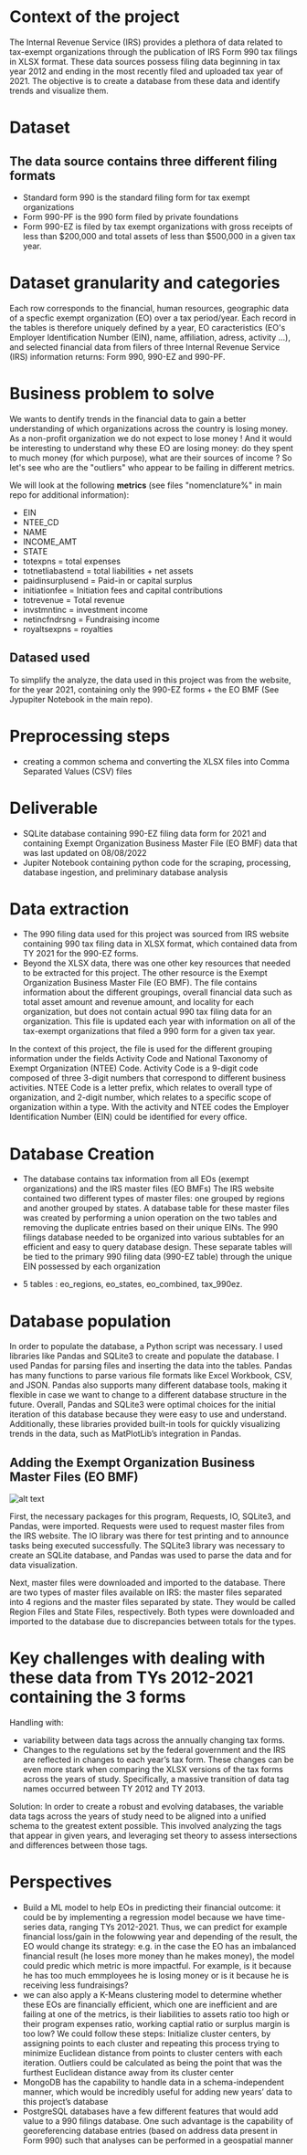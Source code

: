 # Context of the project

The Internal Revenue Service (IRS) provides a plethora of data related to tax-exempt organizations through the publication of IRS Form 990 tax filings in XLSX format. These data sources possess filing data beginning in tax year 2012 and ending in the most recently filed and uploaded tax year of 2021. The objective is to create a database from these data and identify trends and visualize them.


# Dataset
## The data source contains three different filing formats
- Standard form 990 is the standard filing form for tax exempt organizations
- Form 990-PF is the 990 form filed by private foundations
- Form 990-EZ is filed by tax exempt organizations with gross receipts of less than $200,000 and total assets of less than $500,000 in a given tax year.

# Dataset granularity and categories
Each row corresponds to the financial, human resources, geographic data of a specfic exempt organization (EO) over a tax period/year.
Each record in the tables is therefore uniquely defined by a year, EO caracteristics (EO's Employer Identification Number (EIN), name, affiliation, adress, activity ...), and selected financial data from filers of three Internal Revenue Service (IRS) information returns: Form 990, 990-EZ and 990-PF.

# Business problem to solve

We wants to dentify trends in the financial data to gain a better understanding of which organizations across the country is losing money. As a non-profit organization we do not expect to lose money ! And it would be interesting to understand why these EO are losing money: do they spent to much money (for which purpose), what are their sources of income ?
So let's see who are the "outliers" who appear to be failing in different metrics.

We will look at the following  **metrics** (see files "nomenclature%" in main repo for additional information):
- EIN
- NTEE_CD
- NAME
- INCOME_AMT
- STATE
- totexpns = total expenses
- totnetliabastend = total liabilities + net assets
- paidinsurplusend = Paid-in or capital surplus 
- initiationfee = Initiation fees and capital contributions
- totrevenue = Total revenue
- invstmntinc = investment income 
- netincfndrsng = Fundraising income
- royaltsexpns = royalties


## Datased used
To simplify the analyze, the data used in this project was from the website, for the year 2021, containing only the 990-EZ forms + the EO BMF (See Jypupiter Notebook in the main repo).


# Preprocessing steps
- creating a common schema and converting the XLSX files into Comma Separated Values (CSV) files

# Deliverable
- SQLite database containing 990-EZ filing data form for 2021 and containing Exempt Organization Business Master File (EO BMF) data that was last updated on 08/08/2022
- Jupiter Notebook containing python code for the scraping, processing, database ingestion, and preliminary database analysis

# Data extraction
- The 990 filing data used for this project was sourced from IRS website containing 990 tax filing data in XLSX format, which contained data from TY 2021 for the 990-EZ forms.
- Beyond the XLSX data, there was one other key resources that needed to be extracted for this project. The other resource is the Exempt Organization Business Master File (EO BMF). The file contains information about the different groupings, overall financial data such as total asset amount and revenue amount, and locality for each organization, but does not contain actual 990 tax filing data for an organization. This file is updated each year with information on all of the tax-exempt organizations that filed a 990 form for a given tax year. 

In the context of this project, the file is used for the different grouping information under the fields Activity Code and National Taxonomy of Exempt Organization (NTEE) Code. Activity Code is a 9-digit code composed of three 3-digit numbers that correspond to different business activities. NTEE Code is a letter prefix, which relates to overall type of organization, and 2-digit number, which relates to a specific scope of organization within a type. With the activity and NTEE codes the Employer Identification Number (EIN) could be identified for every office. 

# Database Creation

- The database contains tax information from all EOs (exempt organizations) and the IRS master files (EO BMFs)
The IRS website contained two different types of master files: one grouped by regions and another grouped by states. 
A database table for these master files was created by performing a union operation on the two tables and removing the duplicate entries based on their unique EINs.
The 990 filings database needed to be organized into various subtables for an efficient and easy to query database design.
These separate tables will be tied to the primary 990 filing data (990-EZ table) through the unique EIN possessed by each organization
 
 - 5 tables : eo_regions, eo_states, eo_combined, tax_990ez.

# Database population

In order to populate the database, a Python script was necessary. I used libraries like Pandas and SQLite3 to create and populate the database. I used Pandas for parsing files and inserting the data into the tables. Pandas has many functions to parse various file formats like Excel Workbook, CSV, and JSON. Pandas also supports many different database tools, making it flexible in case we want to change to a different database structure in the future. Overall, Pandas and SQLite3 were optimal choices for the initial iteration of this database because they were easy to use and understand. Additionally, these libraries provided built-in tools for quickly visualizing trends in the data, such as MatPlotLib’s integration in Pandas.

## Adding the Exempt Organization Business Master Files (EO BMF)

![alt text](EOBMF.png)

First, the necessary packages for this program, Requests, IO, SQLite3, and Pandas, were imported. Requests were used to request master files from the IRS website. The IO library was there for test printing and to announce tasks being executed successfully. The SQLite3 library was necessary to create an SQLite database, and Pandas was used to parse the data and for data visualization.

Next, master files were downloaded and imported to the database. There are two types of master files available on IRS: the master files separated into 4 regions and the master files separated by state. They would be called Region Files and State Files, respectively. Both types were downloaded and imported to the database due to discrepancies between totals for the types.


# Key challenges with dealing with these data from TYs 2012-2021 containing the 3 forms
Handling with:
- variability between data tags across the annually changing tax forms.
- Changes to the regulations set by the federal government and the IRS are reflected in changes to each year’s tax form. These changes can be even more stark when comparing the XLSX versions of the tax forms across the years of study. Specifically, a massive transition of data tag names occurred between TY 2012 and TY 2013.

Solution: In order to create a robust and evolving databases, the variable data tags across the years of study need to be aligned into a unified schema to the greatest extent possible. This involved analyzing the tags that appear in given years, and leveraging set theory to assess intersections and differences between those tags. 

# Perspectives
- Build a ML model to help EOs in predicting their financial outcome: it could be by implementing a regression model because we have time-series data, ranging TYs 2012-2021. Thus, we can predict for example financial loss/gain in the folowwing year and depending of the result, the EO would change its strategy: e.g. in the case the EO has an imbalanced financial result (he loses more money than he makes money), the model could predic which metric is more impactful. For example, is it because he has too much emmployees he is losing money or is it because he is receiving less fundraisings?
- we can also apply a K-Means clustering model to determine whether these EOs are financially efficient, which one are inefficient and are failing at one of the metrics, is their liabilities to assets ratio too high or their program expenses ratio, working captial ratio or surplus margin is too low?
We could follow these steps: Initialize cluster centers, by assigning points to each cluster and repeating this process trying to minimize Euclidean distance from points to cluster centers with each iteration.
Outliers could be calculated as being the point that was the furthest Euclidean distance away from its cluster center
- MongoDB has the capability to handle data in a schema-independent manner, which would be incredibly useful for adding new years’ data to this project’s database
- PostgreSQL databases have a few different features that would add value to a 990 filings database. One such advantage is the capability of georeferencing database entries (based on address data present in Form 990) such that analyses can be performed in a geospatial manner
